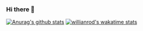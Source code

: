 ### Hi there 👋

[![Anurag's github stats](https://github-readme-stats.vercel.app/api?username=IkeSZ)](https://github.com/anuraghazra/github-readme-stats)
[![willianrod's wakatime stats](https://github-readme-stats.vercel.app/api/wakatime?username=IkeSZ)](https://github.com/anuraghazra/github-readme-stats)
